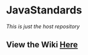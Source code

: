 # JavaStandards
*This is just the host repository*

## View the Wiki [Here](https://github.com/cavineers/CodeStandards/wiki)
